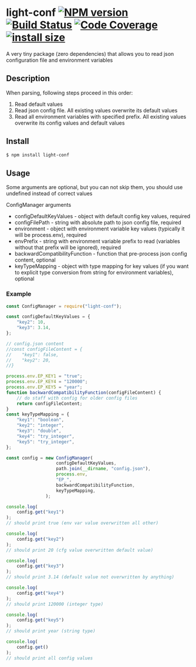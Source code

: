 # light-conf [![NPM version](https://badge.fury.io/js/light-conf.svg)](https://badge.fury.io/js/light-conf) [![Build Status](https://travis-ci.com/v-electrolux/light-conf.svg?branch=master)](https://travis-ci.com/v-electrolux/light-conf) [![Code Coverage](https://badgen.now.sh/codecov/c/github/v-electrolux/light-conf)](https://badgen.now.sh/codecov/c/github/v-electrolux/light-conf) [![install size](https://packagephobia.com/badge?p=light-conf)](https://packagephobia.com/result?p=light-conf) 

A very tiny package (zero dependencies) that allows you to read json configuration file and environment variables

## Description

When parsing, following steps proceed in this order:
1. Read default values
1. Read json config file. All existing values overwrite its default values
1. Read all environment variables with specified prefix. All existing values overwrite its config values and default values

## Install

```bash
$ npm install light-conf
```

## Usage

Some arguments are optional, but you can not skip them, you should use undefined instead of correct values

ConfigManager arguments
- configDefaultKeyValues - object with default config key values, required
- configFilePath - string with absolute path to json config file, required
- environment - object with environment variable key values (typically it will be process.env), required
- envPrefix - string with environment variable prefix to read (variables without that prefix will be ignored), required
- backwardCompatibilityFunction - function that pre-process json config content, optional
- keyTypeMapping - object with type mapping for key values (if you want to explicit type conversion from string for environment variables), optional

### Example

```js
const ConfigManager = require("light-conf");

const configDefaultKeyValues = {
    "key2": 10,
    "key3": 3.14,
};

// config.json content
//const configFileContent = {
//    "key1": false,
//    "key2": 20,
//}

process.env.EP_KEY1 = "true";
process.env.EP_KEY4 = "120000";
process.env.EP_KEY5 = "year";
function backwardCompatibilityFunction(configFileContent) {
    // do staff with config for older config files
    return configFileContent;
}
const keyTypeMapping = {
    "key1": "boolean",
    "key2": "integer",
    "key3": "double",
    "key4": "try_integer",
    "key5": "try_integer",
};

const config = new ConfigManager(
                   configDefaultKeyValues,
                   path.join(__dirname, "config.json"),
                   process.env,
                   "EP_",
                   backwardCompatibilityFunction,
                   keyTypeMapping,
               );

console.log(
    config.get("key1")
);
// should print true (env var value overwritten all other)

console.log(
    config.get("key2")
);
// should print 20 (cfg value overwritten default value)

console.log(
    config.get("key3")
);
// should print 3.14 (default value not overwritten by anything)

console.log(
    config.get("key4")
);
// should print 120000 (integer type)

console.log(
    config.get("key5")
);
// should print year (string type)

console.log(
    config.get()
);
// should print all config values
```
